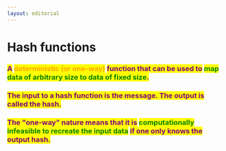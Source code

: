 ```yaml
---
layout: editorial
---
```


# Hash functions

### <mark style="color:purple;">A</mark> <mark style="color:orange;">deterministic (or one-way)</mark> <mark style="color:purple;">function that can be used to</mark> <mark style="color:green;">map data of arbitrary size to data of fixed size</mark><mark style="color:purple;">.</mark>

### <mark style="color:purple;">The input to a hash function is the message. The output is called the hash.</mark>&#x20;

### <mark style="color:purple;">The "one-way" nature means that it is</mark> <mark style="color:green;">computationally infeasible to recreate the input data</mark> <mark style="color:purple;">if one only knows the output hash.</mark>
